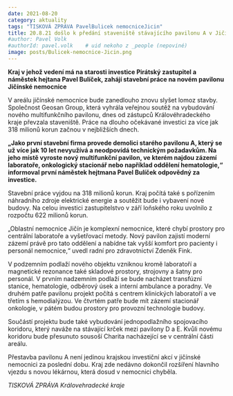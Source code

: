 ```yaml
---
date: 2021-08-20
category: aktuality
tags: "TISKOVÁ ZPRÁVA PavelBulicek nemocniceJicin"
title: 20.8.21 došlo k předání staveniště stávajícího pavilonu A v Jičínské nemocnici.
#author: Pavel Volk
#authorId: pavel.volk    # uid nekoho z _people (nepoviné)
image: posts/Bulicek-nemocnice-Jicin.png
---
```

**Kraj v jehož vedení má na starosti investice Pirátský zastupitel a náměstek hejtana Pavel Bulíček, zahájí stavební práce na novém pavilonu Jičínské nemocnice**

V areálu jičínské nemocnice bude zanedlouho znovu slyšet lomoz stavby. Společnost Geosan Group, která vyhrála veřejnou soutěž na vybudování nového multifunkčního pavilonu, dnes od zástupců Královéhradeckého kraje převzala staveniště. Práce na dlouho očekávané investici za více jak 318 milionů korun začnou v nejbližších dnech.

**„Jako první stavební firma provede demolici starého pavilonu A, který se už více jak 10 let nevyužívá a neodpovídá technickým požadavkům. Na jeho místě vyroste nový multifunkční pavilon, ve kterém najdou zázemí laboratoře, onkologický stacionář nebo například oddělení hematologie,“ informoval první náměstek hejtmana Pavel Bulíček odpovědný za investice.**

Stavební práce vyjdou na 318 milionů korun. Kraj počítá také s pořízením náhradního zdroje elektrické energie a soutěžit bude i vybavení nové budovy. Na celou investici zastupitelstvo v září loňského roku uvolnilo z rozpočtu 622 milionů korun.

„Oblastní nemocnice Jičín je komplexní nemocnice, které chybí prostory pro centrální laboratoře a vyšetřovací metody. Nový pavilon zajistí moderní zázemí právě pro tato oddělení a nabídne tak vyšší komfort pro pacienty i personál nemocnice,“ uvedl radní pro zdravotnictví Zdeněk Fink.

V podzemním podlaží nového objektu vzniknou kromě laboratoří a magnetické rezonance také skladové prostory, strojovny a šatny pro personál. V prvním nadzemním podlaží se bude nacházet transfúzní stanice, hematologie, odběrový úsek a interní ambulance a poradny. Ve druhém patře pavilonu projekt počítá s centrem klinických laboratoří a ve třetím s hemodialýzou. Ve čtvrtém patře bude mít zázemí stacionář onkologie, v pátém budou prostory pro provozní technologie budovy.

Součástí projektu bude také vybudování jednopodlažního spojovacího koridoru, který naváže na stávající krček mezi pavilony D a E. Kvůli novému koridoru bude přesunuto sousoší Charita nacházející se v centrální části areálu.

Přestavba pavilonu A není jedinou krajskou investiční akcí v jičínské nemocnici za poslední dobu. Kraj zde nedávno dokončil rozšíření hlavního vjezdu s novou lékárnou, která dosud v nemocnici chyběla.


<em>TISKOVÁ ZPRÁVA Královehradecké kraje</em>
